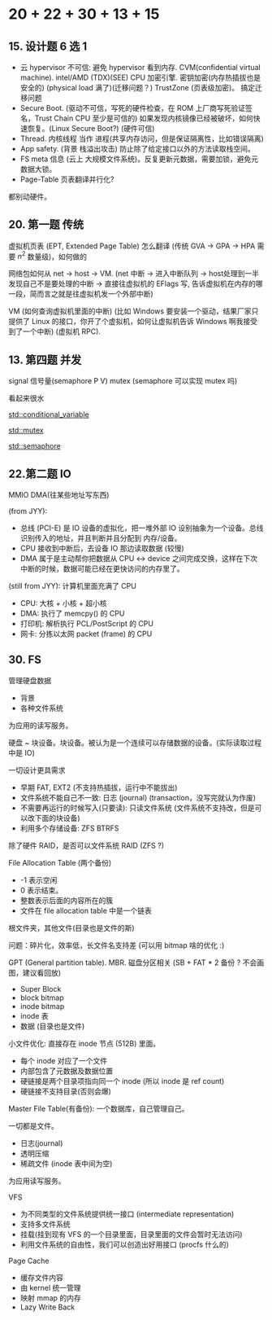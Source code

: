 # 20 + 22 + 30 + 13 + 15

## 15. 设计题 6 选 1

- 云 hypervisor 不可信: 避免 hypervisor 看到内存. CVM(confidential virtual machine). intel/AMD (TDX)(SEE) CPU 加密引擎. 密钥加密(内存热插拔也是安全的) (physical load 满了)(迁移问题？)  TrustZone (页表级加密)。 搞定迁移问题
- Secure Boot. (驱动不可信，写死的硬件检查，在 ROM 上厂商写死验证签名，Trust Chain CPU 至少是可信的) 如果发现内核镜像已经被破坏，如何快速恢复。(Linux Secure Boot?) (硬件可信)
- Thread. 内核线程 当作 进程(共享内存访问，但是保证隔离性，比如错误隔离)
- App safety. (背景 栈溢出攻击) 防止除了给定接口以外的方法读取栈空间。
- FS meta 信息 (云上 大规模文件系统)。反复更新元数据，需要加锁，避免元数据大锁。
- Page-Table 页表翻译并行化?

都别动硬件。

## 20. 第一题 传统

虚拟机页表 (EPT, Extended Page Table) 怎么翻译 (传统 GVA -> GPA -> HPA 需要 $n^2$ 数量级)，如何做的

网络包如何从 net -> host -> VM. (net 中断 -> 进入中断队列 -> host处理到一半发现自己不是要处理的中断 -> 直接往虚拟机的 EFlags 写, 告诉虚拟机在内存的哪一段，简而言之就是往虚拟机发一个外部中断)

VM (如何查询虚拟机里面的中断) (比如 Windows 要安装一个驱动，结果厂家只提供了 Linux 的接口，你开了个虚拟机，如何让虚拟机告诉 Windows 啊我接受到了一个中断) (虚拟机 RPC).

## 13. 第四题 并发

signal 信号量(semaphore P V) mutex (semaphore 可以实现 mutex 吗)

看起来很水

[std::conditional_variable](https://en.cppreference.com/w/cpp/thread/condition_variable)

[std::mutex](https://en.cppreference.com/w/cpp/thread/mutex)

[std::semaphore](https://en.cppreference.com/w/cpp/thread/counting_semaphore)

## 22.第二题 IO

MMIO  DMA(往某些地址写东西)

(from JYY):

- 总线 (PCI-E) 是 IO 设备的虚拟化，把一堆外部 IO 设别抽象为一个设备。总线识别传入的地址，并且判断并且分配到 内存/设备。
- CPU 接收到中断后，去设备 IO 那边读取数据 (较慢)
- DMA 属于是主动帮你把数据从 CPU <-> device 之间完成交换，这样在下次中断的时候，数据可能已经在更快访问的内存里了。

(still from JYY): 计算机里面充满了 CPU

- CPU: 大核 + 小核 + 超小核
- DMA: 执行了 memcpy() 的 CPU
- 打印机: 解析执行 PCL/PostScript 的 CPU
- 网卡: 分拣以太网 packet (frame) 的 CPU

## 30.  FS

管理硬盘数据

- 背景
- 各种文件系统

为应用的读写服务。

硬盘 ~ 块设备。块设备。被认为是一个连续可以存储数据的设备。(实际读取过程中是 IO)

一切设计更具需求

- 早期 FAT, EXT2 (不支持热插拔，运行中不能拔出)
- 文件系统不能自己不一致: 日志 (journal) (transaction，没写完就认为作废)
- 不需要再运行的时候写入(只要读): 只读文件系统 (文件系统不支持改，但是可以改下面的块设备)
- 利用多个存储设备: ZFS BTRFS

除了硬件 RAID，是否可以文件系统 RAID (ZFS ?)

File Allocation Table (两个备份)

- -1 表示空闲
- 0 表示结束。
- 整数表示后面的内容所在的簇
- 文件在 file allocation table 中是一个链表

根文件夹，其他文件(目录也是文件的斯)

问题：碎片化，效率低，长文件名支持差 (可以用 bitmap 啥的优化 :)

GPT (General partition table). MBR. 磁盘分区相关 (SB + FAT * 2 备份 ? 不会画图，建议看回放)

- Super Block
- block bitmap
- inode bitmap
- inode 表
- 数据 (目录也是文件)

小文件优化: 直接存在 inode 节点 (512B) 里面。

- 每个 inode 对应了一个文件
- 内部包含了元数据及数据位置
- 硬链接是两个目录项指向同一个 inode (所以 inode 是 ref count)
- 硬链接不支持目录(否则会爆)

Master File Table(有备份): 一个数据库，自己管理自己。

一切都是文件。

- 日志(journal)
- 透明压缩
- 稀疏文件 (inode 表中间为空)

为应用读写服务。

VFS

- 为不同类型的文件系统提供统一接口 (intermediate representation)
- 支持多文件系统
- 挂载(挂到现有 VFS 的一个目录里面，目录里面的文件会暂时无法访问)
- 利用文件系统的自由性，我们可以创造出好用接口 (procfs 什么的)

Page Cache

- 缓存文件内容
- 由 kernel 统一管理
- 映射 mmap 的内存
- Lazy Write Back
